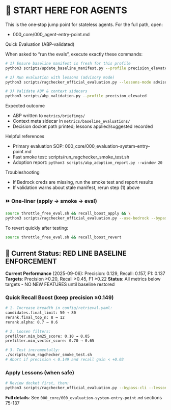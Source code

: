 # 🚀 START HERE FOR AGENTS

This is the one‑stop jump point for stateless agents. For the full path, open:

- 000_core/000_agent-entry-point.md

Quick Evaluation (ABP‑validated)

When asked to “run the evals”, execute exactly these commands:

```bash
# 1) Ensure baseline manifest is fresh for this profile
python3 scripts/update_baseline_manifest.py --profile precision_elevated

# 2) Run evaluation with lessons (advisory mode)
python3 scripts/ragchecker_official_evaluation.py --lessons-mode advisory

# 3) Validate ABP & context sidecars
python3 scripts/abp_validation.py --profile precision_elevated
```

Expected outcome
- ABP written to `metrics/briefings/`
- Context meta sidecar in `metrics/baseline_evaluations/`
- Decision docket path printed; lessons applied/suggested recorded

Helpful references
- Primary evaluation SOP: 000_core/000_evaluation-system-entry-point.md
- Fast smoke test: scripts/run_ragchecker_smoke_test.sh
- Adoption report: `python3 scripts/abp_adoption_report.py --window 20`

Troubleshooting
- If Bedrock creds are missing, run the smoke test and report results
- If validation warns about stale manifest, rerun step (1) above

### ⏩ One-liner (apply → smoke → eval)
```bash
source throttle_free_eval.sh && recall_boost_apply && \
python3 scripts/ragchecker_official_evaluation.py --use-bedrock --bypass-cli --stable --lessons-mode advisory
```

To revert quickly after testing:
```bash
source throttle_free_eval.sh && recall_boost_revert
```

## 🚨 Current Status: RED LINE BASELINE ENFORCEMENT

**Current Performance** (2025-09-06): Precision: 0.129, Recall: 0.157, F1: 0.137
**Targets**: Precision ≥0.20, Recall ≥0.45, F1 ≥0.22
**Status**: All metrics below targets - NO NEW FEATURES until baseline restored

### Quick Recall Boost (keep precision ≥0.149)
```bash
# 1. Increase breadth in config/retrieval.yaml:
candidates.final_limit: 50 → 80
rerank.final_top_n: 8 → 12
rerank.alpha: 0.7 → 0.6

# 2. Loosen filters:
prefilter.min_bm25_score: 0.10 → 0.05
prefilter.min_vector_score: 0.70 → 0.65

# 3. Test incrementally:
./scripts/run_ragchecker_smoke_test.sh
# Abort if precision < 0.149 and recall gain < +0.03
```

### Apply Lessons (when safe)
```bash
# Review docket first, then:
python3 scripts/ragchecker_official_evaluation.py --bypass-cli --lessons-mode apply --lessons-scope profile
```

**Full details**: See `000_core/000_evaluation-system-entry-point.md` sections 75-137
